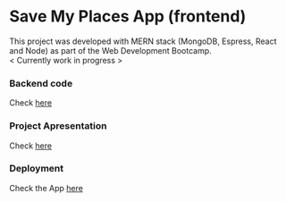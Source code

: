 # Save My Places App (frontend)

This project was developed with MERN stack (MongoDB, Espress, React and Node) as part of the Web Development Bootcamp.<br>
< Currently work in progress >

### Backend code
Check [here](https://github.com/flaviahotts/save-my-places-backend)


### Project Apresentation

Check [here](https://www.canva.com/design/DAFHz591S4Y/kvrlYgP_Yg5azSQK1aUciA/view?utm_content=DAFHz591S4Y&utm_campaign=designshare&utm_medium=link2&utm_source=sharebutton)


### Deployment

Check the App [here](https://save-my-places.netlify.app/)
